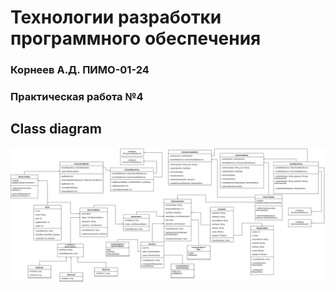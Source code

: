 # Технологии разработки программного обеспечения
### Корнеев А.Д. ПИМО-01-24

### Практическая работа №4
## Class diagram
![alt-text](https://github.com/mik0war/SoftDevTech/blob/library_class/ClassLibrary.svg)
